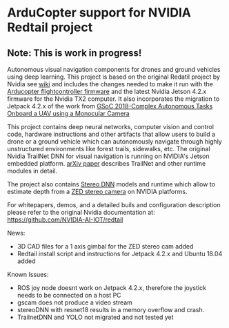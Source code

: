 # ArduCopter support for NVIDIA Redtail project

## Note: This is work in progress!
Autonomous visual navigation components for drones and ground vehicles using deep learning.
This project is based on the original Redatil project by Nvidia see [wiki](https://github.com/NVIDIA-Jetson/redtail/wiki) and includes the changes needed to make it run with the [Arducopter flightcontroller firmware](http://ardupilot.org/copter/) and the latest Nvidia Jetson 4.2.x firmware for the Nvidia TX2 computer.
It also incorporates the migration to Jetpack 4.2.x of the work from [GSoC 2018-Complex Autonomous Tasks Onboard a UAV using a Monocular Camera](https://discuss.ardupilot.org/t/gsoc-2018-complex-autonomous-tasks-onboard-a-uav-using-a-monocular-camera-nvidia-redtail/319333)

This project contains deep neural networks, computer vision and control code, hardware instructions and other artifacts that allow users to build a drone or a ground vehicle which can autonomously navigate through highly unstructured environments like forest trails, sidewalks, etc. The original Nvidia TrailNet DNN for visual navigation is running on NVIDIA's Jetson embedded platform. [arXiv paper](https://arxiv.org/abs/1705.02550) describes TrailNet and other runtime modules in detail.

The project also contains [Stereo DNN](../master/stereoDNN/) models and runtime which allow to estimate depth from a [ZED stereo camera](https://www.stereolabs.com/zed/) on NVIDIA platforms.

For whitepapers, demos, and a detailed buils and configuration description please refer to the original Nvidia documentation at: https://github.com/NVIDIA-AI-IOT/redtail

News:
- 3D CAD files for a 1 axis gimbal for the ZED stereo cam added
- Redtail install script and instructions for Jetpack 4.2.x and Ubuntu 18.04 added

Known Issues:
- ROS joy node doesnt work on Jetpack 4.2.x, therefore the joystick needs to be connected on a host PC
- gscam does not produce a video stream 
- stereoDNN with resnet18 results in a memory overflow and crash.
- TrailnetDNN and YOLO not migrated and not tested yet
